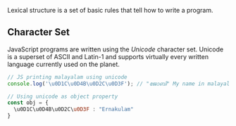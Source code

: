 Lexical structure is a set of basic rules that tell how to write a program.

## Character Set
JavaScript programs are written using the _Unicode_ character set. Unicode is a superset of ASCII and Latin-1 and supports virtually every written language currently used on the planet.
```javascript
// JS printing malayalam using unicode
console.log('\u0D1C\u0D4B\u0D2C\u0D3F'); // "ജോബി" My name in malayalam language

// Using unicode as object property
const obj = {
  \u0D1C\u0D4B\u0D2C\u0D3F : "Ernakulam"
}
```